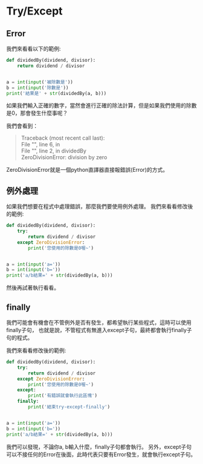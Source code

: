 # Try/Except
## Error
我們來看看以下的範例:
```python
def dividedBy(dividend, divisor):
    return dividend / divisor


a = int(input('被除數是'))
b = int(input('除數是'))
print('結果是' + str(dividedBy(a, b)))
```

如果我們輸入正確的數字，當然會進行正確的除法計算，但是如果我們使用的除數是0，那會發生什麼事呢？

我們會看到：
> Traceback (most recent call last):  
     File "<string>", line 6, in <module>  
     File "<string>", line 2, in dividedBy  
   ZeroDivisionError: division by zero

ZeroDivisionError就是一個python直譯器直接報錯誤(Error)的方式。

## 例外處理
如果我們想要在程式中處理錯誤，那麼我們要使用例外處理。
我們來看看修改後的範例:
```python
def dividedBy(dividend, divisor):
    try:
        return dividend / divisor
    except ZeroDivisionError:
        print('您使用的除數是0喔~')


a = int(input('a='))
b = int(input('b='))
print('a/b結果=' + str(dividedBy(a, b)))
```

然後再試著執行看看。

## finally
我們可能會有機會在不管例外是否有發生，都希望執行某些程式，這時可以使用finally子句，
也就是說，不管程式有無進入except子句，最終都會執行finally子句的程式。

我們來看看修改後的範例:
```python
def dividedBy(dividend, divisor):
    try:
        return dividend / divisor
    except ZeroDivisionError:
        print('您使用的除數是0喔~')
    except:
        print('有錯誤就會執行此區塊')
    finally:
        print('結束try-except-finally')


a = int(input('a='))
b = int(input('b='))
print('a/b結果=' + str(dividedBy(a, b)))
```
我們可以發現，不論你a, b輸入什麼，finally子句都會執行。
另外，except子句可以不接任何的Error在後面，此時代表只要有Error發生，就會執行except子句。
